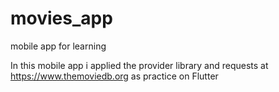 # movies_app
mobile app for learning

In this mobile app i applied the provider library and requests at https://www.themoviedb.org as practice on Flutter
